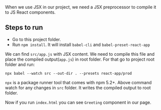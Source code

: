 When we use JSX in our project, we need a JSX preprocessor to compile it to JS React components.

## Steps to run
- Go to this project folder.
- Run `npm install`. It will install `babel-cli` and `babel-preset-react-app`

We can find `src/app.js` with JSX content. We need to compile this file and place the compiled output(`app.js`) in root folder. For that go to project root folder and run:
```
npx babel --watch src --out-dir . --presets react-app/prod
```
`npx` is a package runner tool that comes with npm 5.2+. Above command watch for any changes in `src` folder. It writes the compiled output to root folder.

Now if you run `index.html` you can see `Greeting` component in our page.